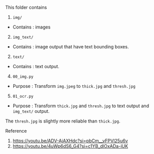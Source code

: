 This folder contains
1.  `img/`
-   Contains : images
2.  `img_text/`
-   Contains : image output that have text bounding boxes.
2.  `text/`
-   Contains : text output.
4.  `00_img.py`
-   Purpose :  Transform `img.jpeg` to `thick.jpg` and `thresh.jpg`
5.  `01_ocr.py`
-   Purpose : Transform `thick.jpg` and `thresh.jpg` to text output and `img_text/` output.

The `thresh.jpg` is slightly more reliable than `thick.jpg`.

Reference
1.  https://youtu.be/ADV-AjAXHdc?si=pbCm__vFPVl25u6v
2.  https://youtu.be/4uWp6dS6_G4?si=c1YB_dlOxADa-iUK
